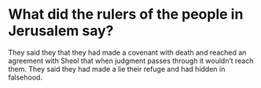 # What did the rulers of the people in Jerusalem say?

They said they that they had made a covenant with death and reached an agreement with Sheol that when judgment passes through it wouldn’t reach them. They said they had made a lie their refuge and had hidden in falsehood.
